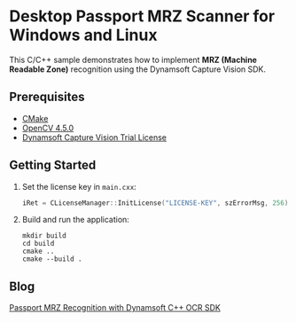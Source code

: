 # Desktop Passport MRZ Scanner for Windows and Linux
This C/C++ sample demonstrates how to implement **MRZ (Machine Readable Zone)** recognition using the Dynamsoft Capture Vision SDK.

## Prerequisites
- [CMake](https://cmake.org/download/)
- [OpenCV 4.5.0](https://opencv.org/releases/)
- [Dynamsoft Capture Vision Trial License](https://www.dynamsoft.com/customer/license/trialLicense/?product=dcv&package=cross-platform)


## Getting Started
1. Set the license key in `main.cxx`:

    ```cpp
    iRet = CLicenseManager::InitLicense("LICENSE-KEY", szErrorMsg, 256);
    ```

2. Build and run the application:

    ```
    mkdir build
    cd build
    cmake ..
    cmake --build .
    ```
    
 ## Blog
 [Passport MRZ Recognition with Dynamsoft C++ OCR SDK](https://www.dynamsoft.com/codepool/passport-mrz-recognition-cpp-windows-linux.html)

